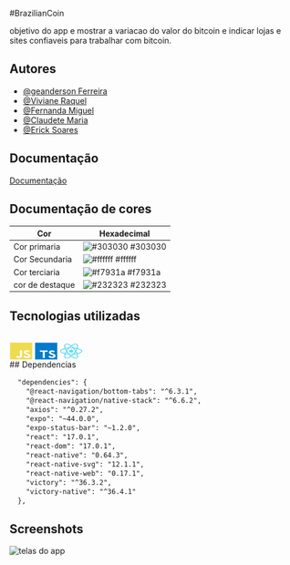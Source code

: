 
#BrazilianCoin

objetivo do app e mostrar a variacao do valor do bitcoin e indicar lojas e sites confiaveis para trabalhar com bitcoin.
## Autores

- [@geanderson Ferreira](https://github.com/geanderson-062)
- [@Viviane Raquel](https://github.com/VivianeRaquel)
- [@Fernanda Miguel](https://github.com/Fernanda-Miguel)
- [@Claudete Maria](https://github.com/Claudete1105)
- [@Erick Soares](https://github.com/ericksoares12)


## Documentação

[Documentação](https://github.com/geanderson-062/app-BrazilianCoin-react-native/blob/main/Documents/documentacao.pdf)

## Documentação de cores

| Cor               | Hexadecimal                                                |
| ----------------- | ---------------------------------------------------------------- |
| Cor primaria       | ![#303030](https://via.placeholder.com/10/0a192f?text=+) #303030 |
| Cor Secundaria       | ![#ffffff](https://via.placeholder.com/10/f8f8f8?text=+) #ffffff |
| Cor terciaria       | ![#f7931a](https://via.placeholder.com/10/00b48a?text=+) #f7931a |
| cor de destaque       | ![#232323](https://via.placeholder.com/10/00b48a?text=+) #232323 |


## Tecnologias utilizadas

<div style="display: inline_block"><br>
  <img align="center" alt="Js" height="30" width="40" src="https://raw.githubusercontent.com/devicons/devicon/master/icons/javascript/javascript-plain.svg">
  <img align="center" alt="Ts" height="30" width="40" src="https://raw.githubusercontent.com/devicons/devicon/master/icons/typescript/typescript-plain.svg">
  <img align="center" alt="React" height="30" width="40" src="https://raw.githubusercontent.com/devicons/devicon/master/icons/react/react-original.svg">
</div>
## Dependencias

      "dependencies": {
        "@react-navigation/bottom-tabs": "^6.3.1",
        "@react-navigation/native-stack": "^6.6.2",
        "axios": "^0.27.2",
        "expo": "~44.0.0",
        "expo-status-bar": "~1.2.0",
        "react": "17.0.1",
        "react-dom": "17.0.1",
        "react-native": "0.64.3",
        "react-native-svg": "12.1.1",
        "react-native-web": "0.17.1",
        "victory": "^36.3.2",
        "victory-native": "^36.4.1"
      },


    
## Screenshots

![telas do app](https://github.com/geanderson-062/app-BrazilianCoin-react-native/blob/main/Documents/screens.png)

